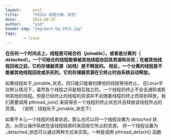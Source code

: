 ```yaml
---
layout:     post
title:      "POSIX 线程分离、结合"
date:       2016-08-25
author:     "ysd"
header-img: "img/post-bg-2015.jpg"
tags:      
        - linux
---
```


__在任何一个时间点上，线程是可结合的（_joinable_），或者是分离的（ _detached_）。一个可结合的线程能够被其他线程收回其资源和杀死；在被其他线程回收之前，它的存储器资源（如栈）是不释放的。
相反，一个分离的线程是不能被其他线程回收或杀死的，它的存储器资源在它终止时由系统自动释放。__

如果线程处于_joinable_状态，则只能只能被创建他的线程等待终止。
在Linux平台默认情况下，虽然各个线程之间是相互独立的，一个线程的终止不会去通知或影响其他的线程。但是已经终止的线程的资源并不会随着线程的终止而得到释放，我们需要调用 pthread_join() 来获得另一个线程的终止状态并且释放该线程所占的资源。
（说明：线程处于_joinable_状态下）

如果不关心一个线程的结束状态，那么也可以将一个线程设置为 _detached_ 状态，从而让操作系统在该线程结束时来回收它所占的资源。
将一个线程设置为_detached_状态可以通过两种方式来实现。一种是调用 pthread_detach() 函数